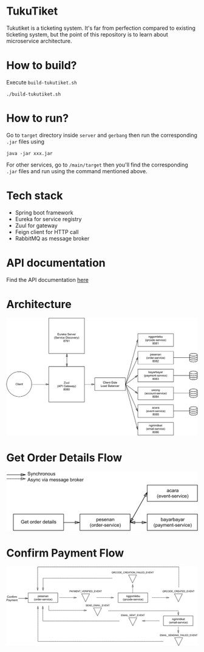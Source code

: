 # TukuTiket
Tukutiket is a ticketing system. It's far from perfection compared to existing ticketing system, but the point of this repository is to learn about microservice architecture.

# How to build?
Execute `build-tukutiket.sh`
```
./build-tukutiket.sh
```

# How to run?
Go to `target` directory inside `server` and `gerbang` then run the corresponding `.jar` files using
```
java -jar xxx.jar
```
For other services, go to `/main/target` then you'll find the corresponding `.jar` files and run using the command mentioned above.

# Tech stack
* Spring boot framework
* Eureka for service registry
* Zuul for gateway
* Feign client for HTTP call
* RabbitMQ as message broker

# API documentation
Find the API documentation [here](http://bit.ly/tukutiket-api-docs)

# Architecture
![Architecture](https://github.com/axellageraldinc/TukuTiket-SpringBoot-Microservice/blob/master/Architecture.png)

# Get Order Details Flow
![Get order details](https://github.com/axellageraldinc/TukuTiket-SpringBoot-Microservice/blob/master/GetOrderDetails.png)

# Confirm Payment Flow
![Confirm payment](https://github.com/axellageraldinc/TukuTiket-SpringBoot-Microservice/blob/master/ConfirmPayment.png)
